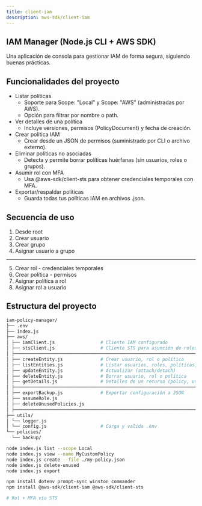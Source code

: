 ```yaml
---
title: client-iam
description: aws-sdk/client-iam
---
```


## IAM Manager (Node.js CLI + AWS SDK)

Una aplicación de consola para gestionar IAM de forma segura, siguiendo buenas prácticas.

## Funcionalidades del proyecto

- Listar políticas
  - Soporte para Scope: "Local" y Scope: "AWS" (administradas por AWS).
  - Opción para filtrar por nombre o path.
- Ver detalles de una política
  - Incluye versiones, permisos (PolicyDocument) y fecha de creación.
- Crear política IAM
  - Crear desde un JSON de permisos (suministrado por CLI o archivo externo).
- Eliminar políticas no asociadas
  - Detecta y permite borrar políticas huérfanas (sin usuarios, roles o grupos).
- Asumir rol con MFA
  - Usa @aws-sdk/client-sts para obtener credenciales temporales con MFA.
- Exportar/respaldar políticas
  - Guarda todas tus políticas IAM en archivos .json.

## Secuencia de uso

1. Desde root
2. Crear usuario
3. Crear grupo
4. Asignar usuario a grupo

---

5. Crear rol - credenciales temporales
6. Crear política - permisos
7. Asignar política a rol
8. Asignar rol a usuario

## Estructura del proyecto

```sh
iam-policy-manager/
├── .env
├── index.js
├── aws/
│ ├── iamClient.js                 # Cliente IAM configurado
│ ├── stsClient.js                 # Cliente STS para asunción de roles
│ ├────────────────────────────────────────────────────────────────────────
│ ├── createEntity.js              # Crear usuario, rol o política
│ ├── listEntities.js              # Listar usuarios, roles, políticas, grupos
│ ├── updateEntity.js              # Actualizar (attach/detach)
│ ├── deleteEntity.js              # Borrar usuario, rol o política
│ ├── getDetails.js                # Detalles de un recurso (policy, user, role)
│ ├────────────────────────────────────────────────────────────────────────
│ ├── exportBackup.js              # Exportar configuración a JSON
│ ├── assumeRole.js
│ ├── deleteUnusedPolicies.js
│ ├────────────────────────────────────────────────────────────────────────
├── utils/
│ └── logger.js
│ └── config.js                    # Carga y valida .env
└── policies/
  └── backup/
```

```sh
node index.js list --scope Local
node index.js view --name MyCustomPolicy
node index.js create --file ./my-policy.json
node index.js delete-unused
node index.js export
```

```sh
npm install dotenv prompt-sync winston commander
npm install @aws-sdk/client-iam @aws-sdk/client-sts

# Rol + MFA vía STS
```
